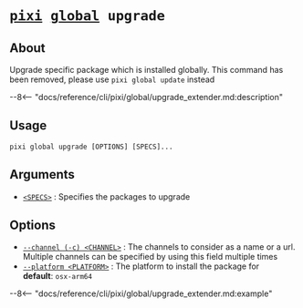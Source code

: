 # <code>[pixi](../../pixi.md) [global](../global.md) upgrade</code>

## About
Upgrade specific package which is installed globally. This command has been removed, please use `pixi global update` instead

--8<-- "docs/reference/cli/pixi/global/upgrade_extender.md:description"

## Usage
```
pixi global upgrade [OPTIONS] [SPECS]...
```

## Arguments
- <a id="arg-<SPECS>" href="#arg-<SPECS>">`<SPECS>`</a>
:  Specifies the packages to upgrade

## Options
- <a id="arg---channel" href="#arg---channel">`--channel (-c) <CHANNEL>`</a>
:  The channels to consider as a name or a url. Multiple channels can be specified by using this field multiple times
- <a id="arg---platform" href="#arg---platform">`--platform <PLATFORM>`</a>
:  The platform to install the package for
<br>**default**: `osx-arm64`

--8<-- "docs/reference/cli/pixi/global/upgrade_extender.md:example"
